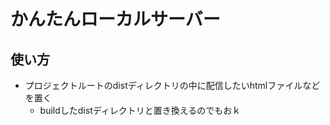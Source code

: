 # かんたんローカルサーバー

## 使い方

- プロジェクトルートのdistディレクトリの中に配信したいhtmlファイルなどを置く
  - buildしたdistディレクトリと置き換えるのでもおｋ

